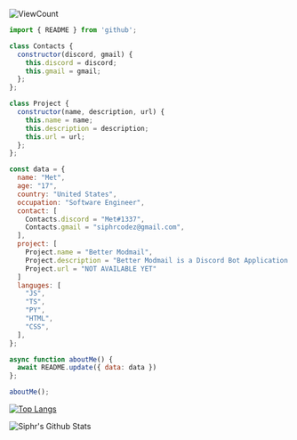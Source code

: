 ![ViewCount](https://views.whatilearened.today/views/github/SiphrCodez/SiphrCodez.svg?cache=remove)

```js
import { README } from 'github';

class Contacts {
  constructor(discord, gmail) {
    this.discord = discord;
    this.gmail = gmail;
  };
};

class Project {
  constructor(name, description, url) {
    this.name = name;
    this.description = description;
    this.url = url;
  };
};

const data = {
  name: "Met",
  age: "17",
  country: "United States",
  occupation: "Software Engineer",
  contact: [
    Contacts.discord = "Met#1337",
    Contacts.gmail = "siphrcodez@gmail.com",
  ],
  project: [
    Project.name = "Better Modmail",
    Project.description = "Better Modmail is a Discord Bot Application.",
    Project.url = "NOT AVAILABLE YET"
  ]
  languges: [
    "JS",
    "TS",
    "PY",
    "HTML",
    "CSS",
  ],
};

async function aboutMe() {
  await README.update({ data: data })
};

aboutMe();
```

[![Top Langs](https://github-readme-stats.vercel.app/api/top-langs/?username=SiphrCodez&layout=compact&text_color=daf7dc&bg_color=151515)](https://github.com/SiphrCodez)

<img align="center" src="https://github-readme-stats.vercel.app/api?username=SiphrCodez&include_all_commits=true&count_private=true&show_icons=true&line_height=20&title_color=7A7ADB&icon_color=2234AE&text_color=D3D3D3&bg_color=0,000000,130F40" alt="Siphr's Github Stats">


